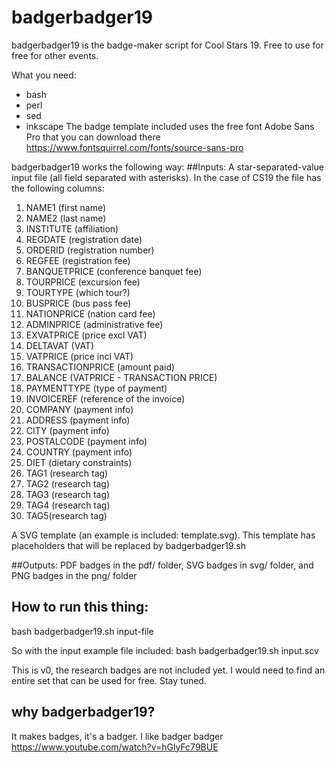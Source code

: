 # badgerbadger19
badgerbadger19 is the badge-maker script for Cool Stars 19. Free to use for free for other events.

What you need:
- bash
- perl
- sed
- inkscape
The badge template included uses the free font Adobe Sans Pro that you can download there https://www.fontsquirrel.com/fonts/source-sans-pro


badgerbadger19 works the following way:
##Inputs:
A star-separated-value input file (all field separated with asterisks). In the case of CS19 the file has the following columns:
1. NAME1 (first name)
2. NAME2 (last name)
3. INSTITUTE (affiliation)
4. REGDATE (registration date)
5. ORDERID (registration number)
6. REGFEE  (registration fee)
7. BANQUETPRICE (conference banquet fee)
8. TOURPRICE (excursion fee)
9. TOURTYPE (which tour?)
10. BUSPRICE (bus pass fee)
11. NATIONPRICE (nation card fee)
12. ADMINPRICE (administrative fee)
13. EXVATPRICE (price excl VAT)
14. DELTAVAT (VAT)
15. VATPRICE (price incl VAT)
16. TRANSACTIONPRICE (amount paid)
17. BALANCE (VATPRICE - TRANSACTION PRICE)
18. PAYMENTTYPE (type of payment)
19. INVOICEREF (reference of the invoice)
20. COMPANY (payment info)
21. ADDRESS (payment info)
22. CITY (payment info)
23. POSTALCODE (payment info)
24. COUNTRY (payment info)
25. DIET (dietary constraints)
26. TAG1 (research tag)
27. TAG2 (research tag)
28. TAG3 (research tag)
29. TAG4 (research tag)
30. TAG5(research tag)

A SVG template (an example is included: template.svg). This template has placeholders that will be replaced by badgerbadger19.sh

##Outputs:
PDF badges in the pdf/ folder, SVG badges in svg/ folder, and PNG badges in the png/ folder

## How to run this thing:
bash badgerbadger19.sh input-file

So with the input example file included:
bash badgerbadger19.sh input.scv

This is v0, the research badges are not included yet. I would need to find an entire set that can be used for free. Stay tuned.

## why badgerbadger19?
It makes badges, it's a badger. I like badger badger https://www.youtube.com/watch?v=hGlyFc79BUE
